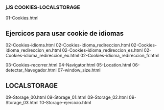 ### jJS COOKIES-LOCALSTORAGE

01-Cookies.html
## Ejercicos para usar cookie de idiomas
02-Cookies-idioma.html
02-Cookies-idioma_redireccion.html
02-Cookies-idioma_redireccion_en.html
02-Cookies-idioma_redireccion_es.html
02-Cookies-idioma_redireccion_eu.html
02-Cookies-idioma_redireccion_fr.html

03-Cookies-recorrer.html
04-Navigator.html
05-Location.html
06-detectar_Navegador.html
07-window_size.html

## LOCALSTORAGE
09-Storage_00.html
09-Storage_01.html
09-Storage_02.html
09-Storage_03.html
10-Storage-ejercicio.html